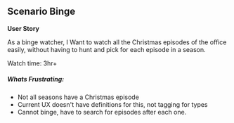 ## Scenario Binge

**User Story**

As a binge watcher, I Want to watch all the Christmas episodes of the office easily, without having to hunt and pick for each episode in a season.

Watch time: 3hr+

##### Whats Frustrating:
- Not all seasons have a Christmas episode
- Current UX doesn't have definitions for this, not tagging for types
- Cannot binge, have to search for episodes after each one.